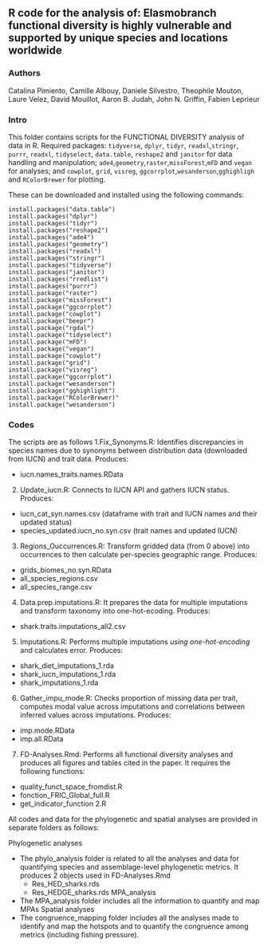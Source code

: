 ## R code for the analysis of: Elasmobranch functional diversity is highly vulnerable and supported by unique species and locations worldwide


### Authors

Catalina Pimiento, Camille Albouy, Daniele Silvestro, Theophile Mouton, Laure Velez, David Mouillot, Aaron B. Judah, John N. Griffin, Fabien Leprieur

### Intro

This folder contains scripts for the FUNCTIONAL DIVERSITY analysis of data in R. Required packages: `tidyverse`, `dplyr`, `tidyr`, `readxl`,`stringr`, `purrr`, `readxl`, `tidyselect`, `data.table`, `reshape2` and `janitor` for data handling and manipulation; `ade4`,`geometry`,`raster`,`missForest`,`mFD` and `vegan` for analyses; and `cowplot`, `grid`, `visreg`, `ggcorrplot`,`wesanderson`,`gghighligh` and `RColorBrewer` for plotting.

These can be downloaded and installed using the following commands:

```
install.packages("data.table")
install.packages("dplyr")
install.packages("tidyr")
install.packages("reshape2")
install.packages("ade4")
install.packages("geometry")
install.packages("readxl")
install.packages("stringr")
install.packages("tidyverse")
install.packages("janitor")
install.packages("rredlist")
install.packages("purrr")
install.package("raster")
install.package("missForest")
install.package("ggcorrplot")
install.package("cowplot")
install.package("beepr")
install.package("rgdal")
install.package("tidyselect") 
install.package("mFD")
install.package("vegan")
install.package("cowplot")
install.package("grid")
install.package("visreg")
install.package("ggcorrplot")
install.package("wesanderson") 
install.package("gghighlight")
install.package("RColorBrewer)"
install.package("wesanderson")

```

### Codes
The scripts are as follows
1.Fix_Synonyms.R: Identifies discrepancies in species names due to synonyms between distribution data (downloaded from IUCN) and trait data. Produces:
  - iucn.names_traits.names.RData
2. Update_iucn.R: Connects to IUCN API and gathers IUCN status. Produces: 
  - iucn_cat_syn.names.csv (dataframe with trait and IUCN names and their updated status)
  - species_updated.iucn_no.syn.csv  (trait names and updated IUCN)
3. Regions_Ouccurrences.R: Transform gridded data (from 0 above) into occurrences to then calculate per-species geographic range. Produces: 
  - grids_biomes_no.syn.RData
  - all_species_regions.csv
  - all_species_range.csv
4. Data.prep.imputations.R: It prepares the data for multiple imputations and transform taxonomy into one-hot-ecoding. Produces:
  - shark.traits.imputations_all2.csv
5. Imputations.R: Performs multiple imputations *using one-hot-encoding* and calculates error. Produces:
  - shark_diet_imputations_1.rda
  - shark_iucn_imputations_1.rda
  - shark_imputations_1.rda
6. Gather_impu_mode.R: Checks proportion of missing data per trait, computes modal value across imputations and correlations between inferred values across imputations. Produces:
  - imp.mode.RData
  - imp.all.RData
7. FD-Analyses.Rmd: Performs all functional diversity analyses and produces all figures and tables cited in the paper. It requires the following functions:
  - quality_funct_space_fromdist.R
  - fonction_FRIC_Global_full.R
  - get_indicator_function 2.R
  
All codes and data for the phylogenetic and spatial analyses are provided in separate folders as follows:

Phylogenetic analyses
  - The phylo_analysis folder is related to all the analyses and data for quantifying species and assemblage-level phylogenetic metrics. 
    It produces 2 objects used in FD-Analyses.Rmd
    - Res_HED_sharks.rds
    - Res_HEDGE_sharks.rds
MPA_analysis
  - The MPA_analysis folder includes all the information to quantify and map MPAs
Spatial analyses
 - The congruence_mapping folder includes all the analyses made to identify and map the hotspots and to quantify the congruence among metrics (including fishing pressure).




    
    
    
    
    
    
    